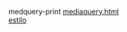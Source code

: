 medquery-print 
<a href='https://gabrielryanft.github.io/learning/cursoemvideo/htmlecss/css/medque/medquery-print/mediaquery.html/' target='_blank' rel='next'>mediaquery.html</a><br/>
<a href='https://gabrielryanft.github.io/learning/cursoemvideo/htmlecss/css/medque/medquery-print/estilo/' target='_blank' rel='next'>estilo</a><br/>
